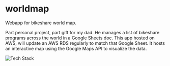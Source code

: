 # worldmap
Webapp for bikeshare world map.

Part personal project, part gift for my dad. He manages a list of bikeshare programs across the world in a Google Sheets doc. This app hosted on AWS, will update an AWS RDS regularly to match that Google Sheet. It hosts an interactive map using the Google Maps API to visualize the data.

![Tech Stack](https://i.imgur.com/HKJBJyS.png)
